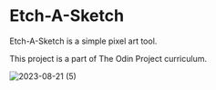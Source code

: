 # Etch-A-Sketch

 Etch-A-Sketch is a simple pixel art tool. 

 This project is a part of The Odin Project curriculum.

 ![2023-08-21 (5)](https://github.com/SanyaGubrani/etch-a-sketch/assets/127206660/d60e5f36-d1c1-4fa3-9ee0-4bff52cfd8ac)

